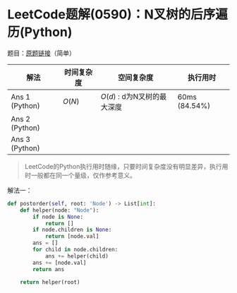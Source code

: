 # LeetCode题解(0590)：N叉树的后序遍历(Python)

题目：[原题链接](https://leetcode-cn.com/problems/n-ary-tree-postorder-traversal/)（简单）

| 解法           | 时间复杂度 | 空间复杂度                  | 执行用时      |
| -------------- | ---------- | --------------------------- | ------------- |
| Ans 1 (Python) | $O(N)$     | $O(d)$ : d为N叉树的最大深度 | 60ms (84.54%) |
| Ans 2 (Python) |            |                             |               |
| Ans 3 (Python) |            |                             |               |

>  LeetCode的Python执行用时随缘，只要时间复杂度没有明显差异，执行用时一般都在同一个量级，仅作参考意义。

解法一：

```python
def postorder(self, root: 'Node') -> List[int]:
    def helper(node: "Node"):
        if node is None:
            return []
        if node.children is None:
            return [node.val]
        ans = []
        for child in node.children:
            ans += helper(child)
        ans += [node.val]
        return ans

    return helper(root)
```